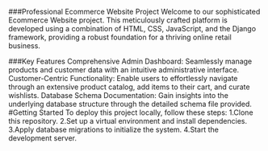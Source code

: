 ###Professional Ecommerce Website Project
Welcome to our sophisticated Ecommerce Website project. This meticulously crafted platform is developed using a combination of HTML, CSS, JavaScript, and the Django framework, providing a robust foundation for a thriving online retail business.

###Key Features
Comprehensive Admin Dashboard: Seamlessly manage products and customer data with an intuitive administrative interface.
Customer-Centric Functionality: Enable users to effortlessly navigate through an extensive product catalog, add items to their cart, and curate wishlists.
Database Schema Documentation: Gain insights into the underlying database structure through the detailed schema file provided.
#Getting Started
To deploy this project locally, follow these steps:
1.Clone this repository.
2.Set up a virtual environment and install dependencies.
3.Apply database migrations to initialize the system.
4.Start the development server.
